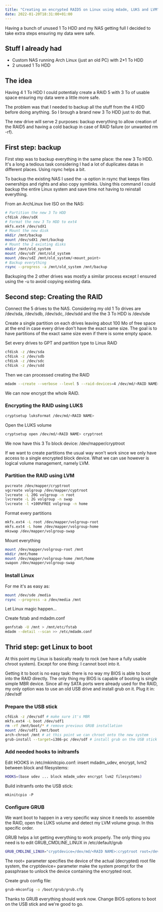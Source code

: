 ```yaml
---
title: "Creating an encrypted RAID5 on Linux using mdadm, LUKS and LVM"
date: 2022-01-20T18:31:00+01:00
---
```


Having a bunch of unused 1 To HDD and my NAS getting full I decided to take extra steps ensuring my data were safe.

## Stuff I already had

* Custom NAS running Arch Linux (just an old PC) with 2*1 To HDD
* 2 unused 1 To HDD

## The idea

Having 4 1 To HDD I could potentialy create a RAID 5 with 3 To of usable space ensuring my data were a little more safe.

The problem was that I needed to backup all the stuff from the 4 HDD before doing anything. So I brough a brand new 3 To HDD just to do that.

The new drive will serve 2 purposes: backup everything to allow creation of the RAID5 and having a cold backup in case of RAID failure (or unwanted rm -rf).

## First step: backup

First step was to backup everything in the same place: the new 3 To HDD. It's a long a tedious task considering I had a lot of duplicates datas in different places. Using rsync helps a bit.

To backup the existing NAS I used the -a option in rsync that keeps files ownerships and rights and also copy symlinks. Using this command I could backup the entire Linux system and save time not having to reinstall everything.

From an ArchLinux live ISO on the NAS:


```sh
# Partition the new 3 To HDD
cfdisk /dev/sdX
# Format the new 3 To HDD to ext4
mkfs.ext4 /dev/sdX1
# Mount the new disk
mkdir /mnt/backup
mount /dev/sdX1 /mnt/backup
# Mount the 2 existing disks
mkdir /mnt/old_system
mount /dev/sdY /mnt/old_system
mount /dev/sdZ /mnt/old_system/<mount_point>
# Backup everything
rsync --progress -a /mnt/old_system /mnt/backup
```

Backuping the 2 other drives was mostly a similar process except I ensured using the -u to avoid copying existing data.

## Second step: Creating the RAID

Connect the 5 drives to the NAS. Considering my old 1 To drives are /dev/sda, /dev/sdb, /dev/sdc, /dev/sdd and the the 3 To HDD is /dev/sde

Create a single partition on each drives leaving about 100 Mo of free space at the end in case every drive don't have the exact same size.
The goal is to have partitions of the exact same size even if there is some empty space.

Set every drives to GPT and partition type to Linux RAID

```sh
cfdisk -z /dev/sda
cfdisk -z /dev/sdb
cfdisk -z /dev/sdc
cfdisk -z /dev/sdd
```

Then we can processed creating the RAID

```sh
mdadm --create --verbose --level 5 --raid-devices=4 /dev/md/<RAID NAME> /dev/sda1 /dev/sdb1 /dev/sdc1 /dev/sdd1
```

We can now encrypt the whole RAID.

### Encrypting the RAID using LUKS

```sh
cryptsetup luksFormat /dev/md/<RAID NAME>
```

Open the LUKS volume

```sh
cryptsetup open /dev/md/<RAID NAME> cryptroot
```

We now have this 3 To block device: /dev/mapper/cryptroot

If we want to create partitions the usual way won't work since we only have access to a single encrypted block device.
What we can use however is logical volume management, namely LVM.

### Partition the RAID using LVM

```sh
pvcreate /dev/mapper/cryptroot
vgcreate volgroup /dev/mapper/cyptroot
lvcreate -L 20G volgroup -n root
lvcreate -L 2G volgroup -n swap
lvcreate -l +100%FREE volgroup -n home
```
Format every partitions

```sh
mkfs.ext4 -L root /dev/mapper/volgroup-root
mkfs.ext4 -L home /dev/mapper/volgroup-home
mkswap /dev/mapper/volgroup-swap
```

Mount everything

```sh
mount /dev/mapper/volgroup-root /mnt
mkdir /mnt/home
mount /dev/mapper/volgroup-home /mnt/home
swapon /dev/mapper/volgroup-swap
```

### Install Linux

For me it's as easy as:

```sh
mount /dev/sde /media
rsync --progress -a /dev/media /mnt
```

Let Linux magic happen...

Create fstab and mdadm.conf

```sh
genfstab -U /mnt > /mnt/etc/fstab
mdadm --detail --scan >> /etc/mdadm.conf
```

## Thrid step: get Linux to boot

At this point my Linux is basically ready to rock (we have a fully usable chroot system). Except for one thing: I cannot boot into it.

Getting it to boot is no easy task: there is no way my BIOS is able to boot into the RAID directly.
The only thing my BIOS is capable of booting is single simple MBR device.
Since all my SATA ports were already used for the RAID, my only option was to use an old USB drive and install grub on it. Plug it in: /dev/sdf

### Prepare the USB stick

```sh
cfdisk -z /dev/sdf # make sure it's MBR
mkfs.ext4 -L boot /dev/sdf1
rm -rf /mnt/boot/* # remove previous GRUB installation
mount /dev/sdf1 /mnt/boot
arch-chroot /mnt # at this point we can chroot onto the new system
grub-install --target=i386-pc /dev/sdf # install grub on the USB stick
```

### Add needed hooks to initramfs

Edit HOOKS in /etc/mkinitcpio.conf: insert mdadm_udev, encrypt, lvm2 between block and filesystems:

```sh
HOOKS=(base udev ... block mdadm_udev encrypt lvm2 filesystems)
```

Build initramfs onto the USB stick:

```
mkinitcpio -P
```

### Configure GRUB

We want boot to happen in a very specific way since it needs to: assemble the RAID, open the LUKS volume and detect my LVM volume group. In this specific order.

GRUB helps a lot getting everything to work properly. The only thing you need is to edit GRUB_CMDLINE_LINUX in /etc/default/grub

```sh
GRUB_CMDLINE_LINUX="cryptdevice=/dev/md/<RAID NAME>:cryptroot root=/dev/mapper/volgroup-root"
```
The root= parameter specifies the device of the actual (decrypted) root file system, the cryptdevice= parameter make the system prompt for the passphrase to unlock the device containing the encrypted root.

Create grub config file:

```sh
grub-mkconfig -o /boot/grub/grub.cfg
```

Thanks to GRUB everything should work now. Change BIOS options to boot on the USB stick and we're good to go.